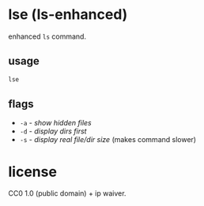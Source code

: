 # lse (ls-enhanced)

enhanced `ls` command.

## usage

```bash
lse
```

## flags

* `-a` - *show hidden files*
* `-d` - *display dirs first*
* `-s` - *display real file/dir size* (makes command slower)

# license

CC0 1.0 (public domain) + ip waiver.

